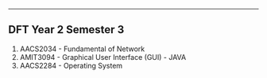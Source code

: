 ---------------------
DFT Year 2 Semester 3
---------------------

1. AACS2034 - Fundamental of Network
2. AMIT3094 - Graphical User Interface (GUI) - JAVA
3. AACS2284 - Operating System

